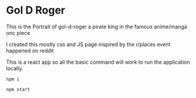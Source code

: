 # Gol D Roger


This is the Portrait of gol-d-roger a pirate king in the famous anime/manga onc piece

I created this mostly css and JS page inspired by the r/places event happened on reddit

This is a react app so all the basic command will work to run the application locally.

```npm i```

```npm start```
